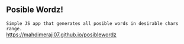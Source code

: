 ## Posible Wordz!
`Simple JS app that generates all posible words in desirable chars range.`<br />
https://mahdimeraji07.github.io/posiblewordz